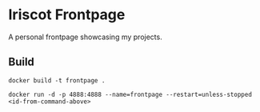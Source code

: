 # Iriscot Frontpage

A personal frontpage showcasing my projects.

## Build

```
docker build -t frontpage .
```

```
docker run -d -p 4888:4888 --name=frontpage --restart=unless-stopped <id-from-command-above>
```
